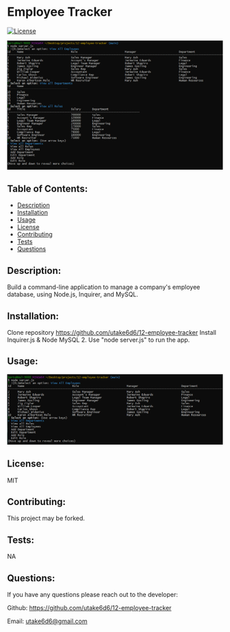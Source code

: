 <!-- User Story:
AS A business owner
I WANT to be able to view and manage the departments, roles, and employees in my company
SO THAT I can organize and plan my business -->

<!-- Acceptance Criteria:
GIVEN a command-line application that accepts user input
WHEN I start the application
THEN I am presented with the following options: view all departments, view all roles, view all employees, add a department, add a role, add an employee, and update an employee role
WHEN I choose to view all departments
THEN I am presented with a formatted table showing department names and department ids
WHEN I choose to view all roles
THEN I am presented with the job title, role id, the department that role belongs to, and the salary for that role
WHEN I choose to view all employees
THEN I am presented with a formatted table showing employee data, including employee ids, first names, last names, job titles, departments, salaries, and managers that the employees report to
WHEN I choose to add a department
THEN I am prompted to enter the name of the department and that department is added to the database
WHEN I choose to add a role
THEN I am prompted to enter the name, salary, and department for the role and that role is added to the database
WHEN I choose to add an employee
THEN I am prompted to enter the employee’s first name, last name, role, and manager and that employee is added to the database
WHEN I choose to update an employee role
THEN I am prompted to select an employee to update and their new role and this information is updated in the database  -->

<!-- schema should contain the following three tables:

Department -
id: INT PRIMARY KEY
name: VARCHAR(30) to hold department name

Role -
id: INT PRIMARY KEY
title: VARCHAR(30) to hold role title
salary: DECIMAL to hold role salary
department_id: INT to hold reference to department role belongs to

Employee -
id: INT PRIMARY KEY
first_name: VARCHAR(30) to hold employee first name
last_name: VARCHAR(30) to hold employee last name
role_id: INT to hold reference to employee role
manager_id: INT to hold reference to another employee that is manager of the current employee. This field may be null if the employee has no manager. -->

<!-- ***********
You may want to use a separate file containing functions for performing specific SQL queries you'll need to use. A constructor function or class could be helpful for organizing these. You may also want to include a seeds.sql file to pre-populate your database. This will make the development of individual features much easier. -->

<!-- **_ Bonus _**
See if you can add some additional functionality to your application, such as the ability to:

Update employee managers.

View employees by manager.

View employees by department.

Delete departments, roles, and employees.

View the total utilized budget of a department—i.e., the combined salaries of all employees in that department. -->

# Employee Tracker

[![License](https://img.shields.io/badge/License-MIT-blue.svg)](https://lbesson.mit-license.org/)

![Usage](assets/img/EmpTrkr_open.png)

## Table of Contents:

- [Description](#description)
- [Installation](#installation)
- [Usage](#usage)
- [License](#license)
- [Contributing](#contributing)
- [Tests](#tests)
- [Questions](#questions)

## Description:

Build a command-line application to manage a company's employee database, using Node.js, Inquirer, and MySQL.

## Installation:

Clone repository https://github.com/utake6d6/12-employee-tracker
Install Inquirer.js & Node MySQL 2.
Use "node server.js" to run the app.

## Usage:

![Usage](assets/img/EmpTrkr_pic.png)

## License:

MIT

## Contributing:

This project may be forked.

## Tests:

NA

## Questions:

If you have any questions please reach out to the developer:

Github: <https://github.com/utake6d6/12-employee-tracker>

Email: <utake6d6@gmail.com>
